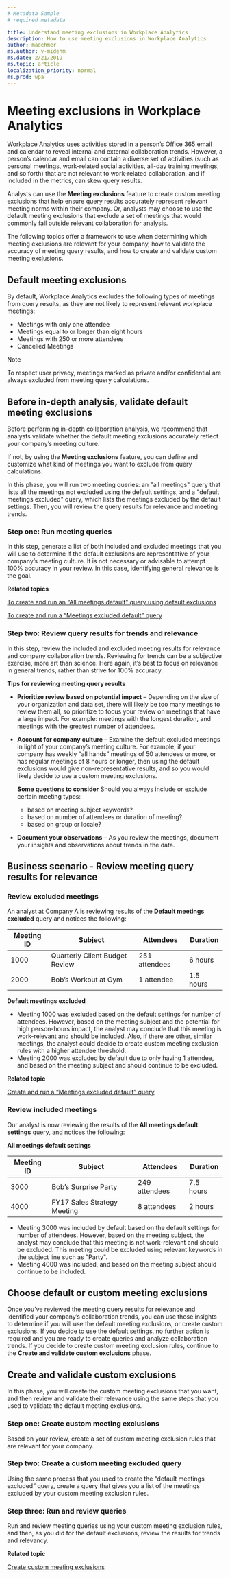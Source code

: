 ```yaml
---
# Metadata Sample
# required metadata

title: Understand meeting exclusions in Workplace Analytics
description: How to use meeting exclusions in Workplace Analytics 
author: madehmer
ms.author: v-midehm
ms.date: 2/21/2019
ms.topic: article
localization_priority: normal 
ms.prod: wpa
---
```


# Meeting exclusions in Workplace Analytics

Workplace Analytics uses activities stored in a person’s Office 365 email and calendar to reveal internal and external collaboration trends. However, a person’s calendar and email can contain a diverse set of activities (such as personal meetings, work-related social activities, all-day training meetings, and so forth) that are not relevant to work-related collaboration, and if included in the metrics, can skew query results.

Analysts can use the **Meeting exclusions** feature to create custom meeting exclusions that help ensure query results accurately represent relevant meeting norms within their company. Or, analysts may choose to use the default meeting exclusions that exclude a set of meetings that would commonly fall outside relevant collaboration for analysis.

The following topics offer a framework to use when determining which meeting exclusions are relevant for your company, how to validate the accuracy of meeting query results, and how to create and validate custom meeting exclusions.

## Default meeting exclusions

By default, Workplace Analytics excludes the following types of meetings from query results, as they are not likely to represent relevant workplace meetings:

* Meetings with only one attendee
* Meetings equal to or longer than eight hours
* Meetings with 250 or more attendees
* Cancelled Meetings

> [!Note]
> To respect user privacy, meetings marked as private and/or confidential are always excluded from meeting query calculations.

## Before in-depth analysis, validate default meeting exclusions

Before performing in-depth collaboration analysis, we recommend that analysts validate whether the default meeting exclusions accurately reflect your company’s meeting culture.

If not, by using the **Meeting exclusions** feature, you can define and customize what kind of meetings you want to exclude from query calculations.

In this phase, you will run two meeting queries: an "all meetings" query that lists all the meetings not excluded using the default settings, and a "default meetings excluded" query, which lists the meetings excluded by the default settings. Then, you will review the query results for relevance and meeting trends.

### Step one: Run meeting queries

In this step, generate a list of both included and excluded meetings that you will use to determine if the default exclusions are representative of your company’s meeting culture. It is not necessary or advisable to attempt 100% accuracy in your review. In this case, identifying general relevance is the goal.

**Related topics**

[To create and run an “All meetings default” query using default exclusions](Create-custom-meeting-exclusions-rules.md#create-and-run-an-all-meetings-default-query-using-default-meeting-exclusions) 

[To create and run a “Meetings excluded default” query](Create-custom-meeting-exclusions-rules.md#create-and-run-a-meetings-excluded-default-query) 

### Step two: Review query results for trends and relevance

In this step, review the included and excluded meeting results for relevance and company collaboration trends. Reviewing for trends can be a subjective exercise, more art than science. Here again, it’s best to focus on relevance in general trends, rather than strive for 100% accuracy.

**Tips for reviewing meeting query results**

* **Prioritize review based on potential impact** – Depending on the size of your organization and data set, there will likely be too many meetings to review them all, so prioritize to focus your review on meetings that have a large impact. For example: meetings with the longest duration, and meetings with the greatest number of attendees.

* **Account for company culture** – Examine the default excluded meetings in light of your company’s meeting culture. For example, if your company has weekly “all hands” meetings of 50 attendees or more, or has regular meetings of 8 hours or longer, then using the default exclusions would give non-representative results, and so you would likely decide to use a custom meeting exclusions.

  **Some questions to consider**
  Should you always include or exclude certain meeting types: 
  * based on meeting subject keywords?
  * based on number of attendees or duration of meeting?
  * based on group or locale?
  
* **Document your observations** – As you review the meetings, document your insights and observations about trends in the data.

## Business scenario - Review meeting query results for relevance

### Review excluded meetings

An analyst at Company A is reviewing results of the **Default meetings excluded** query and notices the following:

Meeting ID | Subject | Attendees | Duration
---------|---------- |---------|---------
 1000 | Quarterly Client Budget Review | 251 attendees |6 hours
 2000 | Bob’s Workout at Gym | 1 attendee | 1.5 hours

**Default meetings excluded**

* Meeting 1000 was excluded based on the default settings for number of attendees. However, based on the meeting subject and the potential for high person-hours impact, the analyst may conclude that this meeting is work-relevant and should be included. Also, if there are other, similar meetings, the analyst could decide to create custom meeting exclusion rules with a higher attendee threshold.
* Meeting 2000 was excluded by default due to only having 1 attendee, and based on the meeting subject and should continue to be excluded.

**Related topic** 

[Create and run a “Meetings excluded default” query](Create-custom-meeting-exclusions-rules.md#create-and-run-a-meetings-excluded-default-query) 

### Review included meetings

Our analyst is now reviewing the results of the **All meetings default settings** query, and notices the following:

**All meetings default settings**

Meeting ID | Subject | Attendees | Duration
---------|----------|--------- |---------
 3000 | Bob’s Surprise Party | 249 attendees | 7.5 hours
 4000 | FY17 Sales Strategy Meeting | 8 attendees | 2 hours


* Meeting 3000 was included by default based on the default settings for number of attendees. However, based on the meeting subject, the analyst may conclude that this meeting is not work-relevant and should be excluded. This meeting could be excluded using relevant keywords in the subject line such as "Party".
* Meeting 4000 was included, and based on the meeting subject should continue to be included.

## Choose default or custom meeting exclusions

Once you’ve reviewed the meeting query results for relevance and identified your company’s collaboration trends, you can use those insights to determine if you will use the default meeting exclusions, or create custom exclusions.
If you decide to use the default settings, no further action is required and you are ready to create queries and analyze collaboration trends.
If you decide to create custom meeting exclusion rules, continue to the **Create and validate custom exclusions** phase.

## Create and validate custom exclusions

In this phase, you will create the custom meeting exclusions that you want, and then review and validate their relevance using the same steps that you used to validate the default meeting exclusions.

### Step one: Create custom meeting exclusions

Based on your review, create a set of custom meeting exclusion rules that are relevant for your company.

### Step two: Create a custom meeting excluded query

Using the same process that you used to create the “default meetings excluded” query, create a query that gives you a list of the meetings excluded by your custom meeting exclusion rules.

### Step three: Run and review queries

Run and review meeting queries using your custom meeting exclusion rules, and then, as you did for the default exclusions, review the results for trends and relevancy.

**Related topic**

[Create custom meeting exclusions](../Use/Create-custom-meeting-exclusions-rules.md)

